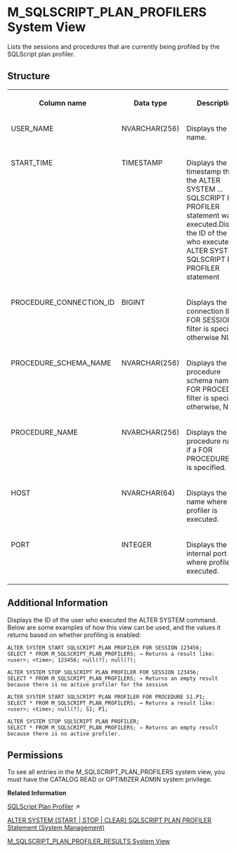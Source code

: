 <!-- loiof63fd16eabb34471b4df2fd91290e31b -->

# M\_SQLSCRIPT\_PLAN\_PROFILERS System View

Lists the sessions and procedures that are currently being profiled by the SQLScript plan profiler.



<a name="loiof63fd16eabb34471b4df2fd91290e31b___q_u_e_r_y__p_l_a_n_s_1struct_QUERY_PLANS"/>

## Structure


<table>
<tr>
<th valign="top">

Column name



</th>
<th valign="top">

Data type



</th>
<th valign="top">

Description



</th>
</tr>
<tr>
<td valign="top">

USER\_NAME



</td>
<td valign="top">

NVARCHAR\(256\)



</td>
<td valign="top">

Displays the user name.



</td>
</tr>
<tr>
<td valign="top">

START\_TIME



</td>
<td valign="top">

TIMESTAMP



</td>
<td valign="top">

Displays the timestamp that the ALTER SYSTEM ... SQLSCRIPT PLAN PROFILER statement was executed.Displays the ID of the user who executed the ALTER SYSTEM ... SQLSCRIPT PLAN PROFILER statement



</td>
</tr>
<tr>
<td valign="top">

PROCEDURE\_CONNECTION\_ID



</td>
<td valign="top">

BIGINT



</td>
<td valign="top">

Displays the connection ID if a FOR SESSION filter is specified, otherwise NULL.



</td>
</tr>
<tr>
<td valign="top">

PROCEDURE\_SCHEMA\_NAME



</td>
<td valign="top">

NVARCHAR\(256\)



</td>
<td valign="top">

Displays the procedure schema name if a FOR PROCEDURE filter is specified, otherwise, NULL.



</td>
</tr>
<tr>
<td valign="top">

PROCEDURE\_NAME



</td>
<td valign="top">

NVARCHAR\(256\)



</td>
<td valign="top">

Displays the procedure name if a FOR PROCEDURE filter is specified.



</td>
</tr>
<tr>
<td valign="top">

HOST



</td>
<td valign="top">

NVARCHAR\(64\)



</td>
<td valign="top">

Displays the host name where profiler is executed.



</td>
</tr>
<tr>
<td valign="top">

PORT



</td>
<td valign="top">

INTEGER



</td>
<td valign="top">

Displays the internal port where profiler is executed.



</td>
</tr>
</table>



<a name="loiof63fd16eabb34471b4df2fd91290e31b__section_l4b_wp5_ncb"/>

## Additional Information

Displays the ID of the user who executed the ALTER SYSTEM command. Below are some examples of how this view can be used, and the values it returns based on whether profiling is enabled:

```
ALTER SYSTEM START SQLSCRIPT PLAN PROFILER FOR SESSION 123456;
SELECT * FROM M_SQLSCRIPT_PLAN_PROFILERS; → Returns a result like: <user>; <time>; 123456; null(?); null(?);

ALTER SYSTEM STOP SQLSCRIPT PLAN PROFILER FOR SESSION 123456;
SELECT * FROM M_SQLSCRIPT_PLAN_PROFILERS; → Returns an empty result because there is no active profiler for the session

ALTER SYSTEM START SQLSCRIPT PLAN PROFILER FOR PROCEDURE S1.P1;
SELECT * FROM M_SQLSCRIPT_PLAN_PROFILERS; → Returns a result like: <user>; <time>; null(?); S1; P1;

ALTER SYSTEM STOP SQLSCRIPT PLAN PROFILER;
SELECT * FROM M_SQLSCRIPT_PLAN_PROFILERS; → Returns an empty result because there is no active profiler.
```



<a name="loiof63fd16eabb34471b4df2fd91290e31b__section_bbs_ppd_tfb"/>

## Permissions

To see all entries in the M\_SQLSCRIPT\_PLAN\_PROFILERS system view, you must have the CATALOG READ or OPTIMIZER ADMIN system privilege.

**Related Information**  


[SQLScript Plan Profiler](https://help.sap.com/viewer/d1cb63c8dd8e4c35a0f18aef632687f0/2023_2_QRC/en-US/ba8396bcc4344c5988fb78749a6d02c2.html "") :arrow_upper_right:

[ALTER SYSTEM \{START | STOP | CLEAR\} SQLSCRIPT PLAN PROFILER Statement \(System Management\)](../../010-SQL-Reference/012-SQL-Statements/alter-system-start-stop-clear-sqlscript-plan-profiler-statement-system-manag-f518753.md "Starts, stops, and clears the SQLScript Plan Profiling feature.")

[M\_SQLSCRIPT\_PLAN\_PROFILER\_RESULTS System View](m-sqlscript-plan-profiler-results-system-view-3f527e6.md "Stores the results generated by the SQLScript plan profiler.")


